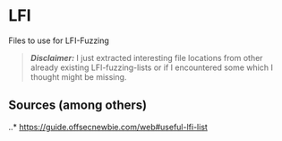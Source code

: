 # LFI
Files to use for LFI-Fuzzing

> ***Disclaimer:*** I just extracted interesting file locations from other already existing LFI-fuzzing-lists or if I encountered some which I thought might be missing. 

## Sources (among  others)

..* https://guide.offsecnewbie.com/web#useful-lfi-list
